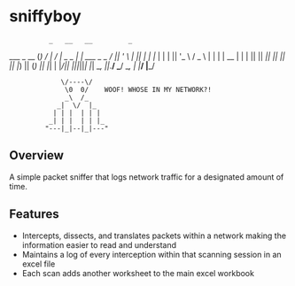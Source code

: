# sniffyboy
              _   __   __         _                   
  ___  _ __  (_) / _| / _| _   _ | |__    ___   _   _ 
 / __|| '_ \ | || |_ | |_ | | | || '_ \  / _ \ | | | |
 \__ \| | | || ||  _||  _|| |_| || |_) || (_) || |_| |
 |___/|_| |_||_||_|  |_|   \__, ||_.__/  \___/  \__, |
                           |___/                |___/ 
                           
                 \/----\/
                  \0  0/    WOOF! WHOSE IN MY NETWORK?!
                  _\  /_
                _|  \/  |_
               | | |  | | |
              _| | |  | | |_
             "---|_|--|_|---"

## Overview
A simple packet sniffer that logs network traffic for a designated amount of time.

## Features

- Intercepts, dissects, and translates packets within a network making the information easier to read and understand 
- Maintains a log of every interception within that scanning session in an excel file
- Each scan adds another worksheet to the main excel workbook
